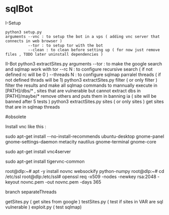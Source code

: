 # sqlBot

I-Setup


	python3 setup.py
	arguments --vnc : to setup the bot in a vps ( adding vnc server that connects in web browser )
			  --tor : to setup tor with the bot
			  --clean : to clean before setting up ( for now just remove files , TODO later uninstall dependencies )


II-Bot
	python3 extractSites.py
	arguments --tor : to make the google search and sqlmap work with tor
			  --rc N : to configure recursive search ( if not defined rc will be 0 )
			  --threads N : to configure sqlmap parralel threads ( if not defined thrads will be 1)
	python3 extractSites.py filter ( or only filter )
			  filter the results and make all sqlmap commands to mannually execute in [PATH]/dbs/* , 
			  sites that are vulnerable but cannot extract dbs in [PATH]/maybe/*
			  remove others and puts them in banning ia ( site will be banned after 5 tests )
	python3 extractSites.py sites  ( or only sites )
		      get sites that are in sqlmap threads


#obsolete

Install vnc like this :

sudo apt-get install --no-install-recommends ubuntu-desktop gnome-panel gnome-settings-daemon metacity nautilus gnome-terminal gnome-core

sudo apt-get install vnc4server

 sudo apt-get install tigervnc-common
 
 root@dlp:~# apt -y install novnc websockify python-numpy
 root@dlp:~# cd /etc/ssl 
 root@dlp:/etc/ssl# openssl req -x509 -nodes -newkey rsa:2048 -keyout novnc.pem -out novnc.pem -days 365 



branch separateThreads

getSites.py ( get sites from google )
testSites.py ( test if sites in VAR are sql vulnerable )
exploit.py ( test sqlmap)
